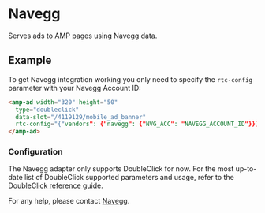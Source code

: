# Navegg

Serves ads to AMP pages using Navegg data.

## Example

To get Navegg integration working you only need to specify the `rtc-config` parameter with your Navegg Account ID:

```html
<amp-ad width="320" height="50"
  type="doubleclick"
  data-slot="/4119129/mobile_ad_banner"
  rtc-config="{"vendors": {"navegg": {"NVG_ACC": "NAVEGG_ACCOUNT_ID"}}}">
</amp-ad>
```

### Configuration

The Navegg adapter only supports DoubleClick for now. For the most up-to-date list of DoubleClick supported parameters and usage, refer to the [DoubleClick reference guide](https://github.com/ampproject/amphtml/blob/main/ads/google/doubleclick.md).

For any help, please contact [Navegg](https://www.navegg.com/en/about-us/contacts).
